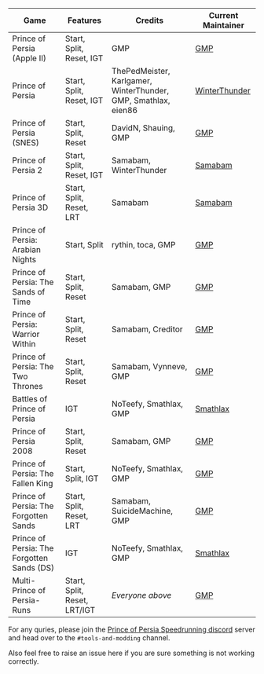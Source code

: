 Game | Features | Credits | Current Maintainer
--- | --- | --- | ---
Prince of Persia (Apple II) | Start, Split, Reset, IGT | GMP | [GMP](https://github.com/GMPranav)
Prince of Persia | Start, Split, Reset, IGT | ThePedMeister, Karlgamer, WinterThunder, GMP, Smathlax, eien86 | [WinterThunder](https://github.com/WinterThunderSpeedrun)
Prince of Persia (SNES) | Start, Split, Reset | DavidN, Shauing, GMP | [GMP](https://github.com/GMPranav)
Prince of Persia 2 | Start, Split, Reset, IGT | Samabam, WinterThunder | [Samabam](https://github.com/samabam)
Prince of Persia 3D | Start, Split, Reset, LRT | Samabam | [Samabam](https://github.com/samabam)
Prince of Persia: Arabian Nights | Start, Split | rythin, toca, GMP | [GMP](https://github.com/GMPranav)
Prince of Persia: The Sands of Time | Start, Split, Reset | Samabam, GMP | [GMP](https://github.com/GMPranav)
Prince of Persia: Warrior Within | Start, Split, Reset | Samabam, Creditor | [GMP](https://github.com/GMPranav)
Prince of Persia: The Two Thrones | Start, Split, Reset | Samabam, Vynneve, GMP | [GMP](https://github.com/GMPranav)
Battles of Prince of Persia | IGT | NoTeefy, Smathlax, GMP | [Smathlax](https://github.com/saulm314)
Prince of Persia 2008 | Start, Split, Reset | Samabam, GMP | [GMP](https://github.com/GMPranav)
Prince of Persia: The Fallen King | Start, Split, IGT | NoTeefy, Smathlax, GMP | [GMP](https://github.com/GMPranav)
Prince of Persia: The Forgotten Sands | Start, Split, Reset, LRT | Samabam, SuicideMachine, GMP | [GMP](https://github.com/GMPranav)
Prince of Persia: The Forgotten Sands (DS) | IGT | NoTeefy, Smathlax, GMP | [Smathlax](https://github.com/saulm314)
Multi-Prince of Persia-Runs | Start, Split, Reset, LRT/IGT | _Everyone above_ | [GMP](https://github.com/GMPranav)

For any quries, please join the [Prince of Persia Speedrunning discord](https://discordapp.com/invite/0Ss0agDWPoiSvr3E) server and head over to the `#tools-and-modding` channel.

Also feel free to raise an issue here if you are sure something is not working correctly.
